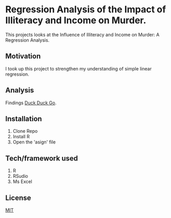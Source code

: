 # Regression Analysis of the Impact of Illiteracy and Income on Murder.

This projects looks at the Influence of Illiteracy and Income on Murder: A Regression Analysis.

## Motivation

I took up this project to strengthen my understanding of simple linear regression.

## Analysis

Findings [Duck Duck Go](https://drive.google.com/file/d/1WiEdh8oqhNRmTaxAogD3SY8BW0ixok18/view?usp=sharing).

## Installation

1. Clone Repo
2. Install R
3. Open the 'asign' file

## Tech/framework used

1. R
2. RSudio
3. Ms Excel

## License

[MIT](https://choosealicense.com/licenses/mit/)
